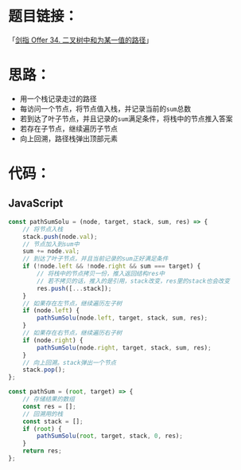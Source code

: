 # 题目链接：

「[剑指 Offer 34. 二叉树中和为某一值的路径](https://leetcode-cn.com/problems/er-cha-shu-zhong-he-wei-mou-yi-zhi-de-lu-jing-lcof/)」

# 思路：

- 用一个栈记录走过的路径
- 每访问一个节点，将节点值入栈，并记录当前的`sum`总数
- 若到达了叶子节点，并且记录的`sum`满足条件，将栈中的节点推入答案
- 若存在子节点，继续遍历子节点
- 向上回溯，路径栈弹出顶部元素

# 代码：

## JavaScript

```javascript
const pathSumSolu = (node, target, stack, sum, res) => {
    // 将节点入栈
    stack.push(node.val);
    // 节点加入到sum中
    sum += node.val;
    // 到达了叶子节点，并且当前记录的sum正好满足条件
    if (!node.left && !node.right && sum === target) {
        // 将栈中的节点拷贝一份，推入返回结构res中
        // 若不拷贝的话，推入的是引用，stack改变，res里的stack也会改变
        res.push([...stack]);
    }
    // 如果存在左节点，继续遍历左子树
    if (node.left) {
        pathSumSolu(node.left, target, stack, sum, res);
    }
    // 如果存在右节点，继续遍历右子树
    if (node.right) {
        pathSumSolu(node.right, target, stack, sum, res);
    }
    // 向上回溯。stack弹出一个节点
    stack.pop();
};

const pathSum = (root, target) => {
    // 存储结果的数组
    const res = [];
    // 回溯用的栈
    const stack = [];
    if (root) {
        pathSumSolu(root, target, stack, 0, res);
    }
    return res;
};
```

